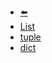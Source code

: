 - [⬅️](programming/python/)
- [List](programming/python/built-in-types/list)
- [tuple](programming/python/built-in-types/tuple)
- [dict](programming/python/built-in-types/dict)
